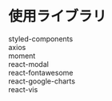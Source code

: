 # 使用ライブラリ

styled-components<br/>
axios<br/>
moment<br/>
react-modal<br/>
react-fontawesome<br/>
react-google-charts<br/>
react-vis<br/>
